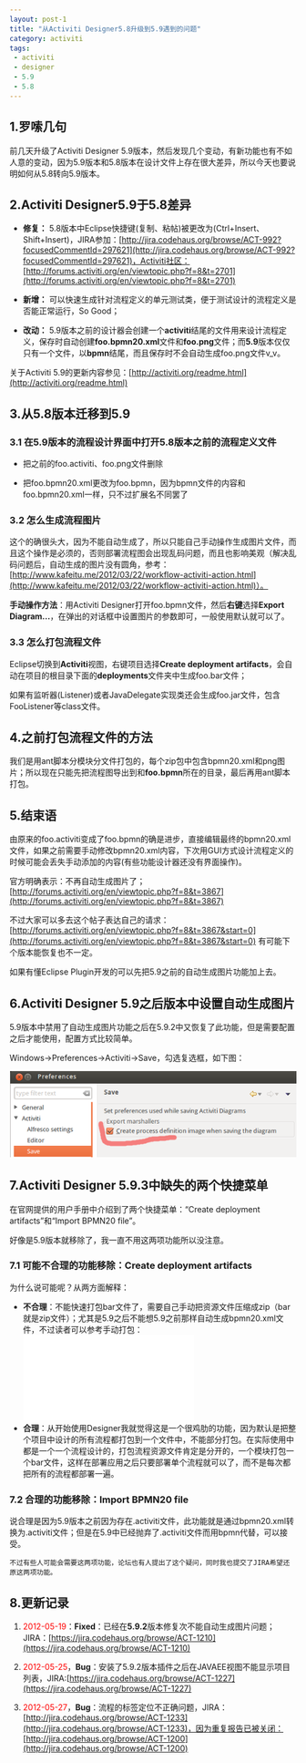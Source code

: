 ```yaml
---
layout: post-1
title: "从Activiti Designer5.8升级到5.9遇到的问题"
category: activiti
tags: 
 - activiti
 - designer
 - 5.9
 - 5.8
---
```


## 1.罗嗦几句

前几天升级了Activiti Designer 5.9版本，然后发现几个变动，有新功能也有不如人意的变动，因为5.9版本和5.8版本在设计文件上存在很大差异，所以今天也要说明如何从5.8转向5.9版本。

## 2.Activiti Designer5.9于5.8差异

* **修复：** 5.8版本中Eclipse快捷键(复制、粘帖)被更改为(Ctrl+Insert、Shift+Insert)，JIRA参加：[http://jira.codehaus.org/browse/ACT-992?focusedCommentId=297621](http://jira.codehaus.org/browse/ACT-992?focusedCommentId=297621)，Activiti社区：[http://forums.activiti.org/en/viewtopic.php?f=8&t=2701](http://forums.activiti.org/en/viewtopic.php?f=8&t=2701)

* **新增：** 可以快速生成针对流程定义的单元测试类，便于测试设计的流程定义是否能正常运行，So Good；

* **改动：** 5.9版本之前的设计器会创建一个**activiti**结尾的文件用来设计流程定义，保存时自动创建**foo.bpmn20.xml**文件和**foo.png**文件；而**5.9**版本仅仅只有一个文件，以**bpmn**结尾，而且保存时不会自动生成foo.png文件v_v。

关于Activiti 5.9的更新内容参见：[http://activiti.org/readme.html](http://activiti.org/readme.html)

## 3.从5.8版本迁移到5.9

### 3.1 在5.9版本的流程设计界面中打开5.8版本之前的流程定义文件

* 把之前的foo.activiti、foo.png文件删除

* 把foo.bpmn20.xml更改为foo.bpmn，因为bpmn文件的内容和foo.bpmn20.xml一样，只不过扩展名不同罢了

### 3.2 怎么生成流程图片

这个的确很头大，因为不能自动生成了，所以只能自己手动操作生成图片文件，而且这个操作是必须的，否则部署流程图会出现乱码问题，而且也影响美观（解决乱码问题后，自动生成的图片没有圆角，参考：[http://www.kafeitu.me/2012/03/22/workflow-activiti-action.html](http://www.kafeitu.me/2012/03/22/workflow-activiti-action.html)）。

**手动操作方法**：用Activiti Designer打开foo.bpmn文件，然后**右键**选择**Export Diagram...**，在弹出的对话框中设置图片的参数即可，一般使用默认就可以了。

### 3.3 怎么打包流程文件

Eclipse切换到**Activiti**视图，右键项目选择**Create deployment artifacts**，会自动在项目的根目录下面的**deployments**文件夹中生成foo.bar文件；

如果有监听器(Listener)或者JavaDelegate实现类还会生成foo.jar文件，包含FooListener等class文件。

## 4.之前打包流程文件的方法

我们是用ant脚本分模块分文件打包的，每个zip包中包含bpmn20.xml和png图片；所以现在只能先把流程图导出到和**foo.bpmn**所在的目录，最后再用ant脚本打包。

## 5.结束语

由原来的foo.activiti变成了foo.bpmn的确是进步，直接编辑最终的bpmn20.xml文件，如果之前需要手动修改bpmn20.xml内容，下次用GUI方式设计流程定义的时候可能会丢失手动添加的内容(有些功能设计器还没有界面操作)。

官方明确表示：不再自动生成图片了；[http://forums.activiti.org/en/viewtopic.php?f=8&t=3867](http://forums.activiti.org/en/viewtopic.php?f=8&t=3867)

不过大家可以多去这个帖子表达自己的请求：[http://forums.activiti.org/en/viewtopic.php?f=8&t=3867&start=0](http://forums.activiti.org/en/viewtopic.php?f=8&t=3867&start=0) 有可能下个版本能恢复也不一定。

如果有懂Eclipse Plugin开发的可以先把5.9之前的自动生成图片功能加上去。

## 6.Activiti Designer 5.9之后版本中设置自动生成图片

5.9版本中禁用了自动生成图片功能之后在5.9.2中又恢复了此功能，但是需要配置之后才能使用，配置方式比较简单。

Windows->Preferences->Activiti->Save，勾选复选框，如下图：

![Eclipse中设置自动生成图片](/files/2012/05/activiti-designer-5.9-auto-generate-image.png)

## 7.Activiti Designer 5.9.3中缺失的两个快捷菜单

在官网提供的用户手册中介绍到了两个快捷菜单：“Create deployment artifacts”和“Import BPMN20 file”。

好像是5.9版本就移除了，我一直不用这两项功能所以没注意。

### 7.1 可能不合理的功能移除：Create deployment artifacts

为什么说可能呢？从两方面解释：

* **不合理**：不能快速打包bar文件了，需要自己手动把资源文件压缩成zip（bar就是zip文件）；尤其是5.9之后不能想5.9之前那样自动生成bpmn20.xml文件，不过读者可以参考手动打包：![如何打包Activiti的流程及图片文件](/activiti/2012/07/18/how-to-pack-process-resources.html)
* **合理**：从开始使用Designer我就觉得这是一个很鸡肋的功能，因为默认是把整个项目中设计的所有流程都打包到一个文件中，不能部分打包。在实际使用中都是一个一个流程设计的，打包流程资源文件肯定是分开的，一个模块打包一个bar文件，这样在部署应用之后只要部署单个流程就可以了，而不是每次都把所有的流程都部署一遍。

### 7.2 合理的功能移除：Import BPMN20 file

说合理是因为5.9版本之前因为存在.activiti文件，此功能就是通过bpmn20.xml转换为.activiti文件；但是在5.9中已经抛弃了.activiti文件而用bpmn代替，可以接受。

	不过有些人可能会需要这两项功能，论坛也有人提出了这个疑问，同时我也提交了JIRA希望还原这两项功能。

## 8.更新记录

1. <font color='red'>2012-05-19</font>：**Fixed**：已经在**5.9.2**版本修复次不能自动生成图片问题；JIRA：[https://jira.codehaus.org/browse/ACT-1210](https://jira.codehaus.org/browse/ACT-1210)

2. <font color='red'>2012-05-25</font>，**Bug**：安装了5.9.2版本插件之后在JAVAEE视图不能显示项目列表，JIRA:[https://jira.codehaus.org/browse/ACT-1227](https://jira.codehaus.org/browse/ACT-1227)

3. <font color='red'>2012-05-27</font>，**Bug**：流程的标签定位不正确问题，JIRA：[http://jira.codehaus.org/browse/ACT-1233](http://jira.codehaus.org/browse/ACT-1233)，因为重复报告已被关闭：[http://jira.codehaus.org/browse/ACT-1200](http://jira.codehaus.org/browse/ACT-1200)
